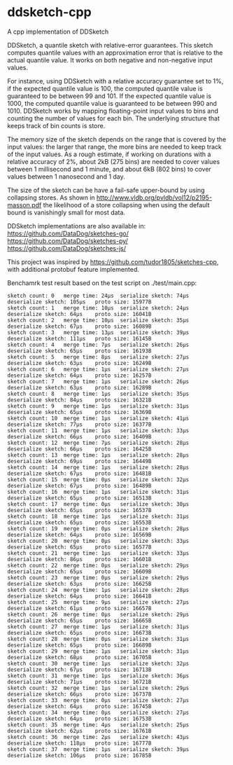 # ddsketch-cpp
A cpp implementation of DDSketch

DDSketch, a quantile sketch with relative-error guarantees. This sketch computes quantile values with an approximation error that is relative to the actual quantile value. It works on both negative and non-negative input values.

For instance, using DDSketch with a relative accuracy guarantee set to 1%, if the expected quantile value is 100, the computed quantile value is guaranteed to be between 99 and 101. If the expected quantile value is 1000, the computed
quantile value is guaranteed to be between 990 and 1010.
DDSketch works by mapping floating-point input values to bins and counting the number of values for each bin. The underlying structure that keeps track of bin counts is store.

The memory size of the sketch depends on the range that is covered by the input values: the larger that range, the more bins are needed to keep track of the input values. As a rough estimate, if working on durations with a relative accuracy of 2%, about 2kB (275 bins) are needed to cover values between 1 millisecond and 1 minute, and about 6kB (802 bins) to cover values between 1 nanosecond and 1 day.

The size of the sketch can be have a fail-safe upper-bound by using collapsing stores. As shown in http://www.vldb.org/pvldb/vol12/p2195-masson.pdf the likelihood of a store collapsing when using the default bound is vanishingly small for most data.

DDSketch implementations are also available in:
    https://github.com/DataDog/sketches-go/
    https://github.com/DataDog/sketches-py/
    https://github.com/DataDog/sketches-js/


This project was inspired by https://github.com/tudor1805/sketches-cpp, with additional protobuf feature implemented.

Benchamrk test result based on the test script on ./test/main.cpp:
```text
sketch count: 0   merge time: 24µs  serialize sketch: 74µs  deserialize sketch: 105µs   proto size: 15977B
sketch count: 1   merge time: 10µs  serialize sketch: 24µs  deserialize sketch: 64µs    proto size: 16041B
sketch count: 2   merge time: 10µs  serialize sketch: 35µs  deserialize sketch: 67µs    proto size: 16089B
sketch count: 3   merge time: 13µs  serialize sketch: 39µs  deserialize sketch: 111µs   proto size: 16145B
sketch count: 4   merge time: 7µs   serialize sketch: 26µs  deserialize sketch: 65µs    proto size: 16193B
sketch count: 5   merge time: 8µs   serialize sketch: 27µs  deserialize sketch: 63µs    proto size: 16249B
sketch count: 6   merge time: 1µs   serialize sketch: 27µs  deserialize sketch: 64µs    proto size: 16257B
sketch count: 7   merge time: 1µs   serialize sketch: 26µs  deserialize sketch: 63µs    proto size: 16289B
sketch count: 8   merge time: 1µs   serialize sketch: 35µs  deserialize sketch: 84µs    proto size: 16321B
sketch count: 9   merge time: 1µs   serialize sketch: 31µs  deserialize sketch: 65µs    proto size: 16369B
sketch count: 10  merge time: 1µs   serialize sketch: 41µs  deserialize sketch: 77µs    proto size: 16377B
sketch count: 11  merge time: 1µs   serialize sketch: 33µs  deserialize sketch: 66µs    proto size: 16409B
sketch count: 12  merge time: 7µs   serialize sketch: 28µs  deserialize sketch: 66µs    proto size: 16425B
sketch count: 13  merge time: 1µs   serialize sketch: 28µs  deserialize sketch: 69µs    proto size: 16449B
sketch count: 14  merge time: 1µs   serialize sketch: 28µs  deserialize sketch: 67µs    proto size: 16481B
sketch count: 15  merge time: 0µs   serialize sketch: 32µs  deserialize sketch: 67µs    proto size: 16489B
sketch count: 16  merge time: 1µs   serialize sketch: 31µs  deserialize sketch: 65µs    proto size: 16513B
sketch count: 17  merge time: 0µs   serialize sketch: 30µs  deserialize sketch: 65µs    proto size: 16537B
sketch count: 18  merge time: 1µs   serialize sketch: 31µs  deserialize sketch: 65µs    proto size: 16553B
sketch count: 19  merge time: 0µs   serialize sketch: 28µs  deserialize sketch: 64µs    proto size: 16569B
sketch count: 20  merge time: 0µs   serialize sketch: 33µs  deserialize sketch: 65µs    proto size: 16577B
sketch count: 21  merge time: 1µs   serialize sketch: 33µs  deserialize sketch: 86µs    proto size: 16601B
sketch count: 22  merge time: 0µs   serialize sketch: 29µs  deserialize sketch: 65µs    proto size: 16609B
sketch count: 23  merge time: 0µs   serialize sketch: 29µs  deserialize sketch: 63µs    proto size: 16625B
sketch count: 24  merge time: 1µs   serialize sketch: 28µs  deserialize sketch: 64µs    proto size: 16641B
sketch count: 25  merge time: 9µs   serialize sketch: 27µs  deserialize sketch: 61µs    proto size: 16657B
sketch count: 26  merge time: 0µs   serialize sketch: 29µs  deserialize sketch: 65µs    proto size: 16665B
sketch count: 27  merge time: 1µs   serialize sketch: 31µs  deserialize sketch: 65µs    proto size: 16673B
sketch count: 28  merge time: 0µs   serialize sketch: 31µs  deserialize sketch: 65µs    proto size: 16689B
sketch count: 29  merge time: 1µs   serialize sketch: 31µs  deserialize sketch: 68µs    proto size: 16705B
sketch count: 30  merge time: 1µs   serialize sketch: 32µs  deserialize sketch: 67µs    proto size: 16713B
sketch count: 31  merge time: 1µs   serialize sketch: 36µs  deserialize sketch: 71µs    proto size: 16721B
sketch count: 32  merge time: 1µs   serialize sketch: 29µs  deserialize sketch: 66µs    proto size: 16737B
sketch count: 33  merge time: 0µs   serialize sketch: 27µs  deserialize sketch: 64µs    proto size: 16745B
sketch count: 34  merge time: 0µs   serialize sketch: 27µs  deserialize sketch: 64µs    proto size: 16753B
sketch count: 35  merge time: 4µs   serialize sketch: 25µs  deserialize sketch: 62µs    proto size: 16761B
sketch count: 36  merge time: 2µs   serialize sketch: 43µs  deserialize sketch: 118µs   proto size: 16777B
sketch count: 37  merge time: 1µs   serialize sketch: 39µs  deserialize sketch: 106µs   proto size: 16785B
```
